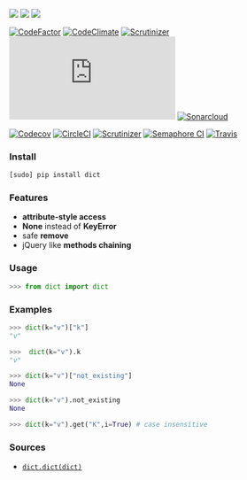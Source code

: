 [![](https://img.shields.io/pypi/pyversions/dict.svg?maxAge=86400)](https://pypi.org/pypi/dict/)
[![](https://img.shields.io/pypi/v/dict.svg?maxAge=86400)](https://pypi.org/pypi/dict/)
[![](https://img.shields.io/badge/libraries.io-dict-green.svg)](https://libraries.io/pypi/dict)

[![CodeFactor](https://www.codefactor.io/repository/github/looking-for-a-job/dict.py/badge)](https://www.codefactor.io/repository/github/looking-for-a-job/dict.py)
[![CodeClimate](https://codeclimate.com/github/looking-for-a-job/dict.py/badges/gpa.svg)](https://codeclimate.com/github/looking-for-a-job/dict.py)
[![Scrutinizer](https://scrutinizer-ci.com/g/looking-for-a-job/dict.py/badges/quality-score.png?b=master)](https://scrutinizer-ci.com/g/looking-for-a-job/dict.py/)
[![BetterCodeHub](https://bettercodehub.com/edge/badge/looking-for-a-job/dict.py?branch=master)](https://bettercodehub.com/results/looking-for-a-job/dict.py)
[![Sonarcloud](https://sonarcloud.io/api/project_badges/measure?project=dict.py&metric=code_smells)](https://sonarcloud.io/dashboard?id=dict.py)

[![Codecov](https://codecov.io/gh/looking-for-a-job/dict.py/branch/master/graph/badge.svg)](https://codecov.io/gh/looking-for-a-job/dict.py)
[![CircleCI](https://circleci.com/gh/looking-for-a-job/dict.py/tree/master.svg?style=svg)](https://circleci.com/gh/looking-for-a-job/dict.py/tree/master)
[![Scrutinizer](https://scrutinizer-ci.com/g/looking-for-a-job/dict.py/badges/build.png?b=master)](https://scrutinizer-ci.com/g/looking-for-a-job/dict.py/)
[![Semaphore CI](https://semaphoreci.com/api/v1/looking-for-a-job/dict-py/branches/master/shields_badge.svg)](https://semaphoreci.com/looking-for-a-job/dict-py)
[![Travis](https://api.travis-ci.org/looking-for-a-job/dict.py.svg?branch=master)](https://travis-ci.org/looking-for-a-job/dict.py/)

### Install
```bash
[sudo] pip install dict
```

### Features

*	**attribute-style access**
* 	**None** instead of **KeyError**
* 	safe **remove**
* 	jQuery like **methods chaining**

### Usage
```python
>>> from dict import dict
```

### Examples
```python
>>> dict(k="v")["k"]
"v"

>>>  dict(k="v").k
"v"

>>> dict(k="v")["not_existing"]
None

>>> dict(k="v").not_existing
None

>>> dict(k="v").get("K",i=True) # case insensitive
```

### Sources
+   [`dict.dict(dict)`](https://github.com/looking-for-a-job/dict.py/blob/master/dict/__init__.py)